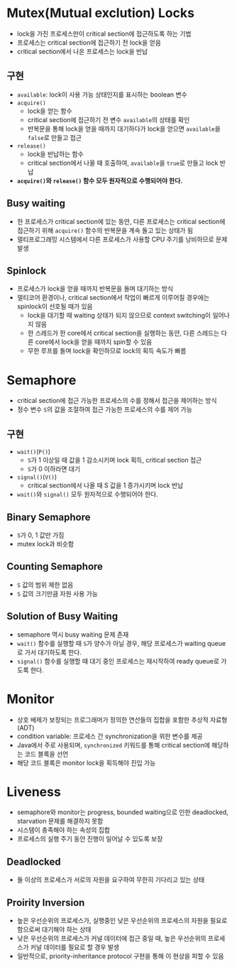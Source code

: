 # Mutex(Mutual exclution) Locks
- lock을 가진 프로세스만이 critical section에 접근하도록 하는 기법
- 프로세스는 critical section에 접근하기 전 lock을 얻음
- critical section에서 나온 프로세스는 lock을 반납

## 구현
- `available`: lock이 사용 가능 상태인지를 표시하는 boolean 변수
- `acquire()`
  - lock을 얻는 함수
  - critical section에 접근하기 전 변수 `available`의 상태를 확인
  - 반복문을 통해 lock을 얻을 때까지 대기하다가 lock을 얻으면 `available`을 `false`로 만들고 접근
- `release()`
  - lock을 반납하는 함수
  - critical section에서 나올 때 호출하여, `available`을 `true`로 만들고 lock 반납
- **`acquire()`와 `release()` 함수 모두 원자적으로 수행되어야 한다.**

## Busy waiting
- 한 프로세스가 critical section에 있는 동안, 다른 프로세스는 critical section에 접근하기 위해 `acquire()` 함수의 반복문을 계속 돌고 있는 상태가 됨
- 멀티프로그래밍 시스템에서 다른 프로세스가 사용할 CPU 주기를 낭비하므로 문제 발생

## Spinlock
- 프로세스가 lock을 얻을 때까지 반복문을 돌며 대기하는 방식
- 멀티코어 환경이나, critical section에서 작업이 빠르게 이루어질 경우에는 spinlock이 선호될 때가 있음
  - lock을 대기할 때 waiting 상태가 되지 않으므로 context switching이 일어나지 않음
  - 한 스레드가 한 core에서 critical section을 실행하는 동안, 다른 스레드는 다른 core에서 lock을 얻을 때까지 spin할 수 있음
  - 무한 루프를 돌며 lock을 확인하므로 lock의 획득 속도가 빠름

# Semaphore
- critical section에 접근 가능한 프로세스의 수를 정해서 접근을 제어하는 방식
- 정수 변수 `S`의 값을 조절하여 접근 가능한 프로세스의 수를 제어 가능

## 구현
- `wait()`(`P()`)
  - `S`가 1 이상일 때 값을 1 감소시키며 lock 획득, critical section 접근
  - `S`가 0 이하라면 대기
- `signal()`(`V()`)
  - critical section에서 나올 때 S 값을 1 증가시키며 lock 반납
- `wait()`와 `signal()` 모두 원자적으로 수행되어야 한다.

## Binary Semaphore
- `S`가 0, 1 값만 가짐
- mutex lock과 비슷함

## Counting Semaphore
- `S` 값의 범위 제한 없음
- `S` 값의 크기만큼 자원 사용 가능

## Solution of Busy Waiting
- semaphore 역시 busy waiting 문제 존재
- `wait()` 함수를 실행할 때 `S`가 양수가 아닐 경우, 해당 프로세스가 waiting queue로 가서 대기하도록 한다.
- `signal()` 함수를 실행할 때 대기 중인 프로세스는 재시작하여 ready queue로 가도록 한다.

# Monitor
- 상호 배제가 보장되는 프로그래머가 정의한 연산들의 집합을 포함한 추상적 자료형(ADT)
- condition variable: 프로세스 간 synchronization을 위한 변수를 제공
- Java에서 주로 사용되며, `synchronized` 키워드를 통해 critical section에 해당하는 코드 블록을 선언
- 해당 코드 블록은 monitor lock을 획득해야 진입 가능

# Liveness
- semaphore와 monitor는 progress, bounded waiting으로 인한 deadlocked, starvation 문제를 해결하지 못함
- 시스템이 충족해야 하는 속성의 집합
- 프로세스의 실행 주기 동안 진행이 일어날 수 있도록 보장

## Deadlocked
- 둘 이상의 프로세스가 서로의 자원을 요구하여 무한히 기다리고 있는 상태

## Proirity Inversion
- 높은 우선순위의 프로세스가, 실행중인 낮은 우선순위의 프로세스의 자원을 필요로 함으로써 대기해야 하는 상태
- 낮은 우선순위의 프로세스가 커널 데이터에 접근 중일 때, 높은 우선순위의 프로세스가 커널 데이터를 필요로 할 경우 발생
- 일반적으로, priority-inheritance protocol 구현을 통해 이 현상을 피할 수 있음
